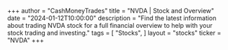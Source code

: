 +++
author = "CashMoneyTrades"
title = "NVDA | Stock and Overview"
date = "2024-01-12T10:00:00"
description = "Find the latest information about trading NVDA stock for a full financial overview to help with your stock trading and investing."
tags = [
   "Stocks",
]
layout = "stocks"
ticker = "NVDA"
+++

